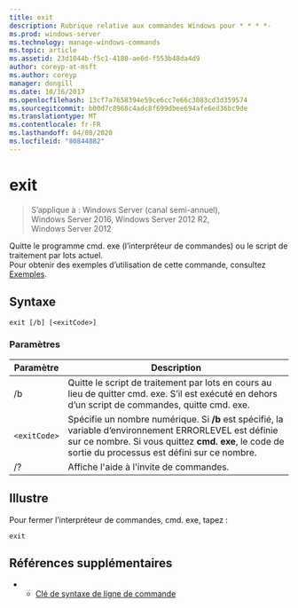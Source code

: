 ```yaml
---
title: exit
description: Rubrique relative aux commandes Windows pour * * * *-
ms.prod: windows-server
ms.technology: manage-windows-commands
ms.topic: article
ms.assetid: 23d1044b-f5c1-4180-ae6d-f553b48da4d9
author: coreyp-at-msft
ms.author: coreyp
manager: dongill
ms.date: 10/16/2017
ms.openlocfilehash: 13cf7a7658394e59ce6cc7e66c3083cd3d359574
ms.sourcegitcommit: b00d7c8968c4adc8f699dbee694afe6ed36bc9de
ms.translationtype: MT
ms.contentlocale: fr-FR
ms.lasthandoff: 04/08/2020
ms.locfileid: "80844882"
---
```

# <a name="exit"></a>exit

>S’applique à : Windows Server (canal semi-annuel), Windows Server 2016, Windows Server 2012 R2, Windows Server 2012

Quitte le programme cmd. exe (l’interpréteur de commandes) ou le script de traitement par lots actuel.  
Pour obtenir des exemples d’utilisation de cette commande, consultez [Exemples](#BKMK_examples).  
## <a name="syntax"></a>Syntaxe  
```  
exit [/b] [<exitCode>]  
```  
### <a name="parameters"></a>Paramètres  

| Paramètre  |                                                                                         Description                                                                                          |
|------------|----------------------------------------------------------------------------------------------------------------------------------------------------------------------------------------------|
|     /b     |                                      Quitte le script de traitement par lots en cours au lieu de quitter cmd. exe. S’il est exécuté en dehors d’un script de commandes, quitte cmd. exe.                                      |
| `<exitCode>` | Spécifie un nombre numérique. Si **/b** est spécifié, la variable d’environnement ERRORLEVEL est définie sur ce nombre. Si vous quittez **cmd. exe**, le code de sortie du processus est défini sur ce nombre. |
|     /?     |                                                                             Affiche l'aide à l'invite de commandes.                                                                             |

## <a name="examples"></a><a name=BKMK_examples></a>Illustre  
Pour fermer l’interpréteur de commandes, cmd. exe, tapez :  
```  
exit  
```  
## <a name="additional-references"></a>Références supplémentaires  
-   - [Clé de syntaxe de ligne de commande](command-line-syntax-key.md)  

